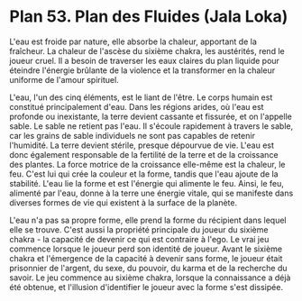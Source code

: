 # Plan 53. Plan des Fluides (Jala Loka)

L'eau est froide par nature, elle absorbe la chaleur, apportant de la fraîcheur. La chaleur de l'ascèse du sixième chakra, les austérités, rend le joueur cruel. Il a besoin de traverser les eaux claires du plan liquide pour éteindre l'énergie brûlante de la violence et la transformer en la chaleur uniforme de l'amour spirituel.

L'eau, l'un des cinq éléments, est le liant de l'être. Le corps humain est constitué principalement d'eau. Dans les régions arides, où l'eau est profonde ou inexistante, la terre devient cassante et fissurée, et on l'appelle sable. Le sable ne retient pas l'eau. Il s'écoule rapidement à travers le sable, car les grains de sable individuels ne sont pas capables de retenir l'humidité. La terre devient stérile, presque dépourvue de vie. L'eau est donc également responsable de la fertilité de la terre et de la croissance des plantes. La force motrice de la croissance elle-même est la chaleur, le feu. C'est lui qui crée la couleur et la forme, tandis que l'eau ajoute de la stabilité. L'eau lie la forme et est l'énergie qui alimente le feu. Ainsi, le feu, alimenté par l'eau, donne à la terre une énergie vitale, qui se manifeste dans diverses formes de vie qui existent à la surface de la planète.

L'eau n'a pas sa propre forme, elle prend la forme du récipient dans lequel elle se trouve. C'est aussi la propriété principale du joueur du sixième chakra - la capacité de devenir ce qui est contraire à l'ego. Le vrai jeu commence lorsque le joueur perd son identité de joueur. Avant le sixième chakra et l'émergence de la capacité à devenir sans forme, le joueur était prisonnier de l'argent, du sexe, du pouvoir, du karma et de la recherche du savoir. Le jeu commence au sixième chakra, lorsque la connaissance a déjà été obtenue, et l'illusion d'identifier le joueur avec la forme s'est dissipée.
